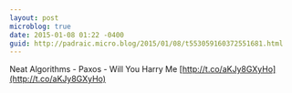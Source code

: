 ```yaml
---
layout: post
microblog: true
date: 2015-01-08 01:22 -0400
guid: http://padraic.micro.blog/2015/01/08/t553059160372551681.html
---
```

Neat Algorithms - Paxos - Will You Harry Me [http://t.co/aKJy8GXyHo](http://t.co/aKJy8GXyHo)
